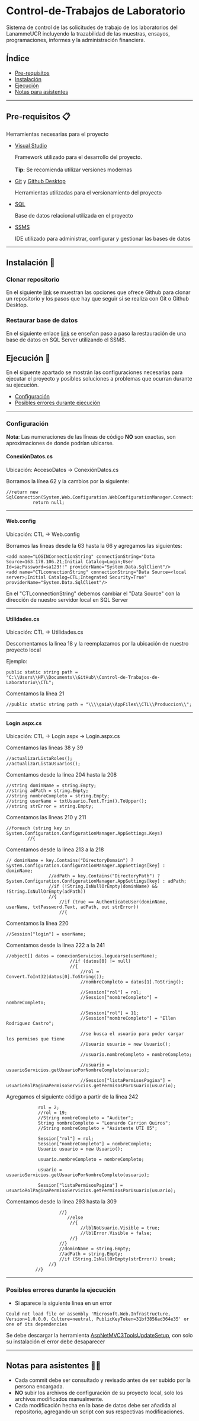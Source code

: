 
# Control-de-Trabajos de Laboratorio

Sistema de control de las solicitudes de trabajo de los laboratorios del LanammeUCR incluyendo la trazabilidad de las muestras, ensayos, programaciones, informes y la administración financiera.


## Índice
* [Pre-requisitos](#Pre-requisitos)
* [Instalación](#Instalacion)
* [Ejecución](#Ejecucion)
* [Notas para asistentes](#Notas-para-asistentes)

---

<a name="Pre-requisitos"/>



## Pre-requisitos 📋
Herramientas necesarias para el proyecto
<ul>
<li>  
  <a href="https://visualstudio.microsoft.com/es/downloads/">Visual Studio</a>
  </li>
  <p>Framework utilizado para el desarrollo del proyecto.<br><br>
    <b>Tip:</b> Se recomienda utilizar versiones modernas</p>
  <li>  
  <a href="https://git-scm.com/downloads">Git</a> y <a href="https://desktop.github.com/">Github Desktop</a>
  </li>
  <p>Herramientas utilizadas para el versionamiento del proyecto</p>
  <li>  
  <a href="https://www.microsoft.com/es-es/sql-server/sql-server-downloads">SQL</a>
  </li>
  <p>Base de datos relacional utilizada en el proyecto</p>
  <li>
  <a href="https://learn.microsoft.com/en-us/sql/ssms/download-sql-server-management-studio-ssms?view=sql-server-ver16">SSMS</a>
  </li>
  <p>IDE utilizado para administrar, configurar y gestionar las bases de datos</p>
</ul>

---

<a name="Instalacion"/>

## Instalación 🔧

### Clonar repositorio

En el siguiente <a href="https://docs.github.com/es/repositories/creating-and-managing-repositories/cloning-a-repository" >link</a> se muestran las opciones que ofrece Github para clonar un repositorio y los pasos que hay que seguir si se realiza con Git o Github Desktop.


### Restaurar base de datos

En el siguiente enlace <a href="https://learn.microsoft.com/es-es/sql/relational-databases/backup-restore/quickstart-backup-restore-database?view=sql-server-ver16">link</a> se enseñan paso a paso la restauración de una base de datos en SQL Server utilizando el SSMS.


<a name="Ejecucion"/>


## Ejecución 🚀
En el siguente apartado se mostrán las configuraciones necesarias para ejecutar el proyecto y posibles soluciones a problemas que ocurran durante su ejecución.

* [Configuración](#Configuracion)
* [Posibles errores durante ejecución](#Posibles-errores)

---

<a name="Configuracion"/>

<h3>Configuración</h3>

**Nota**: Las numeraciones de las líneas de código **NO** son exactas, son aproximaciones de donde podrían ubicarse.

#### ConexiónDatos.cs

Ubicación: AccesoDatos -> ConexiónDatos.cs

Borramos la línea 62 y la cambios por la siguiente: 

```
//return new SqlConnection(System.Web.Configuration.WebConfigurationManager.ConnectionStrings["LOGINConnectionString"].ConnectionString);
          return null;
```
---

#### Web.config

Ubicación: CTL -> Web.config

Borramos las lineas desde la 63 hasta la 66 y agregamos las siguientes:

```
<add name="LOGINConnectionString" connectionString="Data Source=163.178.106.21;Initial Catalog=Login;User Id=sa;Password=sa123!!" providerName="System.Data.SqlClient"/>
<add name="CTLconnectionString" connectionString="Data Source=<local server>;Initial Catalog=CTL;Integrated Security=True" providerName="System.Data.SqlClient"/>

```

En el "CTLconnectionString" debemos cambiar el "Data Source" con la dirección de nuestro servidor local en SQL Server

---

#### Utilidades.cs

Ubicación: CTL -> Utilidades.cs

Descomentamos la linea 18 y la reemplazamos por la ubicación de nuestro proyecto local

Ejemplo:

```
public static string path = "C:\\Users\\HP\\Documents\\GitHub\\Control-de-Trabajos-de-Laboratorio\\CTL";
```

Comentamos la línea 21
```
//public static string path = "\\\\gaia\\AppFiles\\CTL\\Produccion\\";
```

---

#### Login.aspx.cs

Ubicación: CTL -> Login.aspx -> Login.aspx.cs

Comentamos las lineas 38 y 39

```
//actualizarListaRoles();
//actualizarListaUsuarios();
```

Comentamos desde la línea 204 hasta la 208

```
//string dominName = string.Empty;
//string adPath = string.Empty;
//string nombreCompleto = string.Empty;
//string userName = txtUsuario.Text.Trim().ToUpper();
//string strError = string.Empty;
```

Comentamos las líneas 210 y 211

```
//foreach (string key in System.Configuration.ConfigurationManager.AppSettings.Keys)
        //{
```

Comentamos desde la linea 213 a la 218

```
// dominName = key.Contains("DirectoryDomain") ? System.Configuration.ConfigurationManager.AppSettings[key] : dominName;
                //adPath = key.Contains("DirectoryPath") ? System.Configuration.ConfigurationManager.AppSettings[key] : adPath;
                //if (!String.IsNullOrEmpty(dominName) && !String.IsNullOrEmpty(adPath))
                //{
                    //if (true == AuthenticateUser(dominName, userName, txtPassword.Text, adPath, out strError))
                    //{
```

Comentamos la línea 220

```
//Session["login"] = userName;
```

Comentamos desde la línea 222 a la 241

```
//object[] datos = conexionServicios.loguearse(userName);
                        //if (datos[0] != null)
                        //{
                            //rol = Convert.ToInt32(datos[0].ToString());
                            //nombreCompleto = datos[1].ToString();

                            //Session["rol"] = rol;
                            //Session["nombreCompleto"] = nombreCompleto;

                            //Session["rol"] = 11;
                            //Session["nombreCompleto"] = "Ellen Rodriguez Castro";

                            //se busca el usuario para poder cargar los permisos que tiene
                            //Usuario usuario = new Usuario();

                            //usuario.nombreCompleto = nombreCompleto;

                            //usuario = usuarioServicios.getUsuarioPorNombreCompleto(usuario);

                            //Session["listaPermisosPagina"] = usuarioRolPaginaPermisoServicios.getPermisosPorUsuario(usuario);
```

Agregamos el siguiente código a partir de la línea 242

```
            rol = 2;
            //rol = 19;
            //String nombreCompleto = "Auditor";
            String nombreCompleto = "Leonardo Carrion Quiros";
            //String nombreCompleto = "Asistente UTI 05";

            Session["rol"] = rol;
            Session["nombreCompleto"] = nombreCompleto;
            Usuario usuario = new Usuario();

            usuario.nombreCompleto = nombreCompleto;

            usuario = usuarioServicios.getUsuarioPorNombreCompleto(usuario);

            Session["listaPermisosPagina"] = usuarioRolPaginaPermisoServicios.getPermisosPorUsuario(usuario);
```

Comentamos desde la línea 293 hasta la 309

```
                    //}
                       //else
                        //{
                            //lblNoUsuario.Visible = true;
                            //lblError.Visible = false;
                        //}
                    //}
                    //dominName = string.Empty;
                    //adPath = string.Empty;
                    //if (String.IsNullOrEmpty(strError)) break;
                //}
           //}
```


---


<a name="Posibles-errores"/>

### Posibles errores durante la ejecución
* Si aparece la siguiente linea en un error
```
Could not load file or assembly 'Microsoft.Web.Infrastructure, Version=1.0.0.0, Culture=neutral, PublicKeyToken=31bf3856ad364e35' or one of its dependencies
```
Se debe descargar la herramienta <a href="https://www.microsoft.com/en-us/download/details.aspx?id=1491">AspNetMVC3ToolsUpdateSetup</a>, con solo su instalación el error debe desaparecer
<a name="Notas-para-asistentes"/>

---

## Notas para asistentes :technologist:
* Cada commit debe ser consultado y revisado antes de ser subido por la persona encargada.
* **NO** subir los archivos de configuración de su proyecto local, solo los archivos modificados manualmente.
* Cada modificación hecha en la base de datos debe ser añadida al repositorio, agregando un script con sus respectivas modificaciones.


